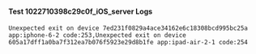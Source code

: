 #### Test 1022710398c29c0f_iOS_server Logs


```
Unexpected exit on device 7ed231f0829a4ace34162e6c18308bcd995bc25a app:iphone-6-2 code:253,Unexpected exit on device 605a17dff1a0ba7f312ea7b076f5923e29d8b1fe app:ipad-air-2-1 code:254
```
